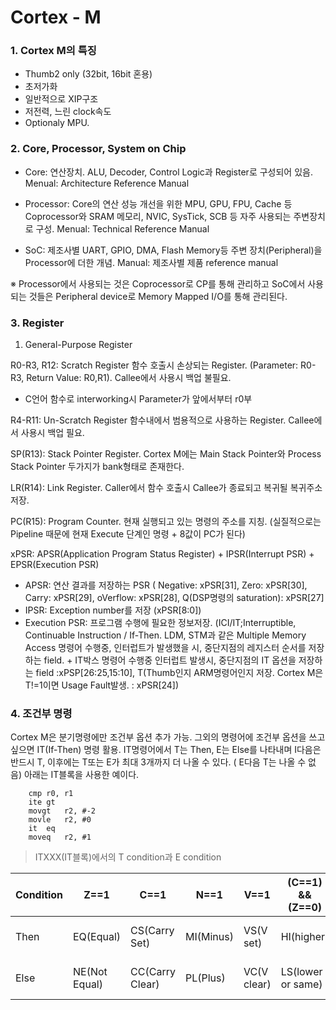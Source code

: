 # Cortex - M


### 1. Cortex M의 특징

* Thumb2 only (32bit, 16bit 혼용)
* 초저가화
* 일반적으로 XIP구조
* 저전력, 느린 clock속도
* Optionaly MPU.

### 2. Core, Processor, System on Chip

* Core: 연산장치. ALU, Decoder, Control Logic과 Register로 구성되어 있음. Menual: Architecture Reference Manual

* Processor: Core의 연산 성능 개선을 위한 MPU, GPU, FPU, Cache 등 Coprocessor와 SRAM 메모리, NVIC, SysTick, SCB 등 자주 사용되는 주변장치로 구성. Menual: Technical Reference Manual

* SoC: 제조사별 UART, GPIO, DMA, Flash Memory등 주변 장치(Peripheral)을 Processor에 더한 개념.  Manual: 제조사별 제품 reference manual

※ Processor에서 사용되는 것은 Coprocessor로 CP를 통해 관리하고 SoC에서 사용되는 것들은 Peripheral device로 Memory Mapped I/O를 통해 관리된다.

### 3. Register

1) General-Purpose Register

R0-R3, R12: Scratch Register 함수 호출시 손상되는 Register. (Parameter: R0-R3, Return Value: R0,R1). Callee에서 사용시 백업 불필요.

* C언어 함수로 interworking시 Parameter가 앞에서부터 r0부

R4-R11: Un-Scratch Register 함수내에서 범용적으로 사용하는 Register. Callee에서 사용시 백업 필요. 

SP(R13): Stack Pointer Register. Cortex M에는 Main Stack Pointer와 Process Stack Pointer 두가지가 bank형태로 존재한다.

LR(R14): Link Register. Caller에서 함수 호출시 Callee가 종료되고 복귀될 복귀주소 저장. 

PC(R15): Program Counter. 현재 실행되고 있는 명령의 주소를 지칭. (실질적으로는 Pipeline 때문에 현재 Execute 단계인 명령 + 8값이 PC가 된다)

xPSR: APSR(Application Program Status Register) + IPSR(Interrupt PSR) + EPSR(Execution PSR)

* APSR: 연산 결과를 저장하는 PSR ( Negative: xPSR[31], Zero: xPSR[30], Carry: xPSR[29], oVerflow: xPSR[28], Q(DSP명령의 saturation): xPSR[27]
* IPSR: Exception number를 저장 (xPSR[8:0])
* Execution PSR: 프로그램 수행에 필요한 정보저장. (ICI/IT;Interruptible, Continuable Instruction / If-Then. LDM, STM과 같은 Multiple Memory Access 명령어 수행중, 인터럽트가 발생했을 시, 중단지점의 레지스터 순서를 저장하는 field. + IT박스 명령어 수행중 인터럽트 발생시, 중단지점의 IT 옵션을 저장하는 field  :xPSP[26:25,15:10], T(Thumb인지 ARM명령어인지 저장. Cortex M은 T!=1이면 Usage Fault발생. : xPSR[24])

### 4. 조건부 명령

Cortex M은 분기명령에만 조건부 옵션 추가 가능. 그외의 명령어에 조건부 옵션을 쓰고 싶으면 IT(If-Then) 명령 활용.
IT명령어에서 T는 Then, E는 Else를 나타내며 I다음은 반드시 T, 이후에는 T또는 E가 최대 3개까지 더 나올 수 있다. ( E다음 T는 나올 수 없음)
아래는 IT블록을 사용한 예이다.

```
	cmp	r0, r1
	ite	gt
	movgt	r2, #-2
	movle	r2, #0
	it	eq
	moveq	r2, #1
```


>ITXXX(IT블록)에서의 T condition과 E condition

| Condition |    Z==1         |     C==1        |    N==1    |     V==1     | (C==1) && (Z==0)  |            N==V           |   (Z==0) && (N==V)     |
|-----------|-----------------|-----------------|------------|--------------|-------------------|---------------------------|------------------------|
|  Then     |  EQ(Equal)      |  CS(Carry Set)  |  MI(Minus) |  VS(V set)   | HI(higher)        | GE(greater than or eqaul) | GT(greater than)       |
|  Else     |  NE(Not Equal)  | CC(Carry Clear) |  PL(Plus)  |  VC(V clear) | LS(lower or same) |    LT(less than)          | LE(less than or equal) |
